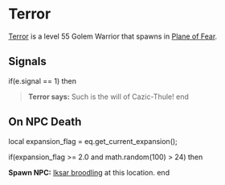# Terror



[Terror](/npc/72002) is a level 55 Golem Warrior that spawns in [Plane of Fear](/zone/72).





## Signals

if(e.signal == 1) then


>**Terror says:** Such is the will of Cazic-Thule!
end



## On NPC Death

local expansion_flag = eq.get_current_expansion();

if(expansion_flag >= 2.0 and math.random(100) > 24) then


**Spawn NPC:**  [Iksar broodling](/npc/72105) at this location.
end
